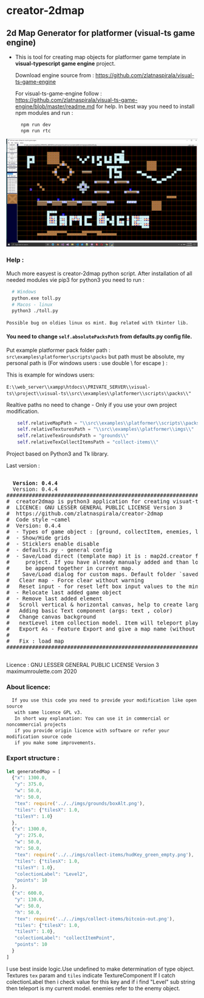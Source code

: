 # creator-2dmap #
## 2d Map Generator for platformer (visual-ts game engine) ##

 - This is tool for creating map objects for platformer game template
   in <b>visual-typescript game engine</b> project.

   Download engine source from :
     https://github.com/zlatnaspirala/visual-ts-game-engine

   For visual-ts-game-engine follow :
   https://github.com/zlatnaspirala/visual-ts-game-engine/blob/master/readme.md
   for help. In best way you need to install npm modules and run :
   ```
     npm run dev
     npm run rtc
   ```

![visualTSTools](https://github.com/zlatnaspirala/creator-2dmap/blob/master/creator-2d-map.image.png)

### Help : ###

 Much more easyest is creator-2dmap python script.
 After installation of all needed modules vie pip3 for python3 you need to run :

```bash
  # Windows
  python.exe toll.py
  # Macos - linux
  python3 ./toll.py
```

``` Possible bug on oldies linux os mint. Bug related with tkinter lib. ```

 #### You need to change `self.absolutePacksPath` from defaults.py config file. ####
 Put example platformer pack folder path :
  `src\examples\platformer\scripts\packs`
  but path must be absolute, my personal path is (For windows users : use double \ for escape ) :

  This is example for windows users:

  `E:\\web_server\\xampp\htdocs\\PRIVATE_SERVER\\visual-ts\\project\\visual-ts\\src\\examples\\platformer\\scripts\\packs\\"`

Realtive paths no need to change - Only if you use your own project modification.

```python
    self.relativeMapPath = "\\src\\examples\\platformer\\scripts\\packs\\"
    self.relativeTexturesPath = "\\src\\examples\\platformer\\imgs\\"
    self.relativeTexGroundsPath = "grounds\\"
    self.relativeTexCollectItemsPath = "collect-items\\"
```

Project based on Python3 and Tk library.


Last version :

<pre>

  <b>Version: 0.4.4</b>
  Version: 0.4.4
#################################################################################
#  creator2dmap is python3 application for creating visuat-ts game engine 2d maps
#  LICENCE: GNU LESSER GENERAL PUBLIC LICENSE Version 3
#  https://github.com/zlatnaspirala/creator-2dmap
#  Code style ~camel
#  Version: 0.4.4
#  - Types of game object : [ground, collectItem, enemies, labels]
#  - Show/Hide grids
#  - Sticklers enable disable
#  - defaults.py - general config
#  - Save/Load direct (template map) it is : map2d.creator file in the root of
#     project. If you have already manualy added and than load default map it will
#     be append together in current map.
#    Save/Load dialog for custom maps. Default folder `saved-maps/`
#   Clear map - Force clear without warning
#   Reset input - for reset left box input values to the minimum.
#  - Relocate last added game object
#  - Remove last added element
#   Scroll vertical & horizontal canvas, help to create large maps.
#   Adding basic Text component (args: text , color)
#   Change canvas background
#   nextLevel item collection model. Item will teleport player to the next level/map
#   Export As - Feature Export and give a map name (without `.ts`)
#
#   Fix : load map
#################################################################################

</pre>

Licence :
  GNU LESSER GENERAL PUBLIC LICENSE Version 3
  maximumroulette.com 2020

### About licence: ###

```
  If you use this code you need to provide your modification like open source
   with same licence GPL v3.
   In short way explanation: You can use it in commercial or noncommercial projects
   if you provide origin licence with software or refer your modification source code
   if you make some improvements.
```

### Export structure : ###

```javascript
let generatedMap = [
  {"x": 1300.0,
   "y": 375.0,
   "w": 50.0,
   "h": 50.0,
   "tex": require('../../imgs/grounds/boxAlt.png'),
   "tiles": {"tilesX": 1.0,
   "tilesY": 1.0}
  },
  {"x": 1300.0,
   "y": 275.0,
   "w": 50.0,
   "h": 50.0,
   "tex": require('../../imgs/collect-items/hudKey_green_empty.png'),
   "tiles": {"tilesX": 1.0,
   "tilesY": 1.0},
   "colectionLabel": "Level2",
   "points": 10
  },
  {"x": 600.0,
   "y": 130.0,
   "w": 50.0,
   "h": 50.0,
   "tex": require('../../imgs/collect-items/bitcoin-out.png'),
   "tiles": {"tilesX": 1.0,
   "tilesY": 1.0},
   "colectionLabel": "collectItemPoint",
   "points": 10
  }
]
```

I use best inside logic.Use undefined to make determination of type object.
Textures `tex` param and `tiles` indicate TextureComponent
If I catch colectionLabel then i check value for this key and if i find
"Level" sub string then teleport is my current model.
enemies refer to the enemy object.

